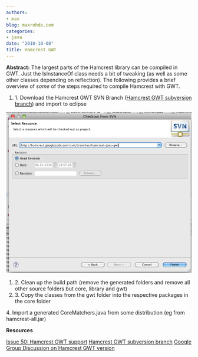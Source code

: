 ```yaml
---
authors:
- max
blog: maxrohde.com
categories:
- java
date: "2010-10-08"
title: Hamcrest GWT
---
```


**Abstract:** The largest parts of the Hamcrest library can be compiled in GWT. Just the IsInstanceOf class needs a bit of tweaking (as well as some other classes depending on reflection). The following provides a brief overview of _some_ of the steps required to compile Hamcrest with GWT.

1. 1\. Download the Hamcrest GWT SVN Branch ([Hamcrest GWT subversion branch](http://hamcrest.googlecode.com/svn/branches/hamcrest-java-gwt/)) and import to eclipse

![bildschirmfoto2010-10-08um18-59-38.png](images/bildschirmfoto2010-10-08um18-59-38.png)

1. 2\. Clean up the build path (remove the generated folders and remove all other source folders but core, library and gwt)
2. 3\. Copy the classes from the gwt folder into the respective packages in the core folder

4\. Import a generated CoreMatchers.java from some distribution (eg from hamcrest-all.jar)

**Resources**

[Issue 50: Hamcrest GWT support](http://code.google.com/p/hamcrest/issues/detail?id=50) [Hamcrest GWT subversion branch](http://hamcrest.googlecode.com/svn/branches/hamcrest-java-gwt/) [Google Group Discussion on Hamcrest GWT version](http://groups.google.com/group/hamcrest-dev/browse_thread/thread/e68d0e228e9a3bd2/d331763300f1e040)